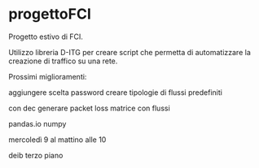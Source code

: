 # progettoFCI

Progetto estivo di FCI. 

Utilizzo libreria D-ITG per creare script che permetta di automatizzare la creazione di traffico su una rete.


Prossimi miglioramenti: 

aggiungere scelta password
creare tipologie di flussi predefiniti

con dec generare packet loss 
matrice con flussi 

pandas.io
numpy

mercoledì 9 al mattino alle 10

deib terzo piano
